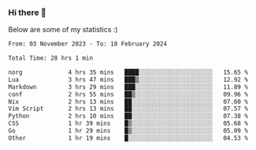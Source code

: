 ### Hi there 👋
Below are some of my statistics :)

<!--START_SECTION:waka-->

```txt
From: 03 November 2023 - To: 18 February 2024

Total Time: 28 hrs 1 min

norg             4 hrs 35 mins   ████░░░░░░░░░░░░░░░░░░░░░   15.65 %
Lua              3 hrs 47 mins   ███▒░░░░░░░░░░░░░░░░░░░░░   12.92 %
Markdown         3 hrs 29 mins   ███░░░░░░░░░░░░░░░░░░░░░░   11.89 %
conf             2 hrs 55 mins   ██▒░░░░░░░░░░░░░░░░░░░░░░   09.96 %
Nix              2 hrs 13 mins   ██░░░░░░░░░░░░░░░░░░░░░░░   07.60 %
Vim Script       2 hrs 13 mins   ██░░░░░░░░░░░░░░░░░░░░░░░   07.57 %
Python           2 hrs 10 mins   ██░░░░░░░░░░░░░░░░░░░░░░░   07.38 %
CSS              1 hr 39 mins    █▒░░░░░░░░░░░░░░░░░░░░░░░   05.68 %
Go               1 hr 29 mins    █▒░░░░░░░░░░░░░░░░░░░░░░░   05.09 %
Other            1 hr 19 mins    █░░░░░░░░░░░░░░░░░░░░░░░░   04.53 %
```

<!--END_SECTION:waka-->

<!--
**KlapenHz/KlapenHz** is a ✨ _special_ ✨ repository because its `README.md` (this file) appears on your GitHub profile.

Here are some ideas to get you started:

- 🔭 I’m currently working on ...
- 🌱 I’m currently learning ...
- 👯 I’m looking to collaborate on ...
- 🤔 I’m looking for help with ...
- 💬 Ask me about ...
- 📫 How to reach me: ...
- 😄 Pronouns: ...
- ⚡ Fun fact: ...
-->

